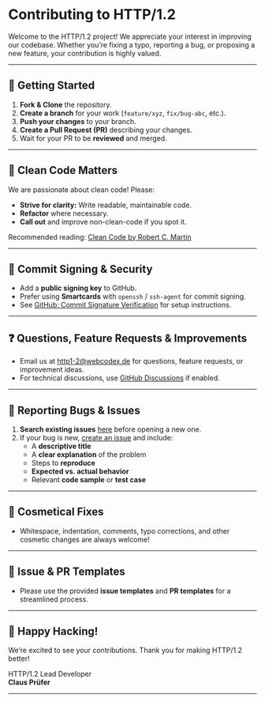 # Contributing to HTTP/1.2

Welcome to the HTTP/1.2 project! We appreciate your interest in improving our codebase. Whether you’re fixing a typo, reporting a bug, or proposing a new feature, your contribution is highly valued.

---

## 🚀 Getting Started

1. **Fork & Clone** the repository.
2. **Create a branch** for your work (`feature/xyz`, `fix/bug-abc`, etc.).
3. **Push your changes** to your branch.
4. **Create a Pull Request (PR)** describing your changes.
5. Wait for your PR to be **reviewed** and merged.

---

## 🧹 Clean Code Matters

We are passionate about clean code! Please:

- **Strive for clarity:** Write readable, maintainable code.
- **Refactor** where necessary.
- **Call out** and improve non-clean-code if you spot it.

Recommended reading: [Clean Code by Robert C. Martin](https://www.goodreads.com/book/show/3735293-clean-code)

---

## 🔏 Commit Signing & Security

- Add a **public signing key** to GitHub.
- Prefer using **Smartcards** with `openssh` / `ssh-agent` for commit signing.
- See [GitHub: Commit Signature Verification](https://docs.github.com/en/authentication/managing-commit-signature-verification/about-commit-signature-verification) for setup instructions.

---

## ❓ Questions, Feature Requests & Improvements

- Email us at [http1-2@webcodex.de](mailto:http1-2@webcodex.de) for questions, feature requests, or improvement ideas.
- For technical discussions, use [GitHub Discussions](https://github.com/WEBcodeX1/http-1.2/discussions) if enabled.

---

## 🐞 Reporting Bugs & Issues

1. **Search existing issues** [here](https://github.com/WEBcodeX1/http-1.2/issues) before opening a new one.
2. If your bug is new, [create an issue](https://github.com/WEBcodeX1/http-1.2/issues/new) and include:
   - A **descriptive title**
   - A **clear explanation** of the problem
   - Steps to **reproduce**
   - **Expected vs. actual behavior**
   - Relevant **code sample** or **test case**

---

## 💄 Cosmetical Fixes

- Whitespace, indentation, comments, typo corrections, and other cosmetic changes are always welcome!

---

## 🔗 Issue & PR Templates

- Please use the provided **issue templates** and **PR templates** for a streamlined process.

---

## 🌟 Happy Hacking!

We’re excited to see your contributions. Thank you for making HTTP/1.2 better!

HTTP/1.2 Lead Developer  
**Claus Prüfer**

---
